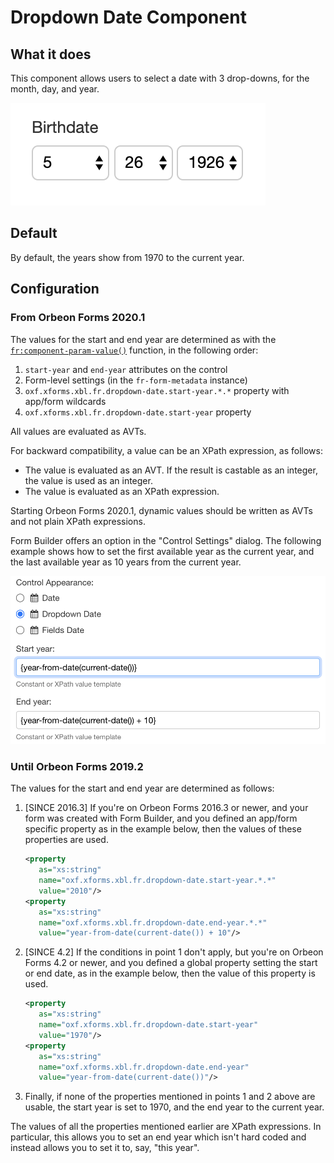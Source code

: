 # Dropdown Date Component

## What it does

This component allows users to select a date with 3 drop-downs, for the month, day, and year.

![Dropdown date component](images/xbl-dropdown-date.png)

## Default

By default, the years show from 1970 to the current year.

## Configuration

### From Orbeon Forms 2020.1

The values for the start and end year are determined as with the [`fr:component-param-value()`](/xforms/xpath/extension-form-runner.md#fr-component-param-value) function, in the following order:

1. `start-year` and `end-year` attributes on the control
2. Form-level settings (in the `fr-form-metadata` instance)
3. `oxf.xforms.xbl.fr.dropdown-date.start-year.*.*` property with app/form wildcards
4. `oxf.xforms.xbl.fr.dropdown-date.start-year` property

All values are evaluated as AVTs.

For backward compatibility, a value can be an XPath expression, as follows:
 
- The value is evaluated as an AVT. If the result is castable as an integer, the value is used as an integer.
- The value is evaluated as an XPath expression.

Starting Orbeon Forms 2020.1, dynamic values should be written as AVTs and not plain XPath expressions.

Form Builder offers an option in the "Control Settings" dialog. The following example shows how to set the first available year as the current year, and the last available year as 10 years from the current year.

![Start year and End year value templates](images/xbl-dropdown-date-years.png)

### Until Orbeon Forms 2019.2

The values for the start and end year are determined as follows:

1. [SINCE 2016.3] If you're on Orbeon Forms 2016.3 or newer, and your form was created with Form Builder, and you defined an app/form specific property as in the example below, then the values of these properties are used.

    ```xml
    <property 
       as="xs:string" 
       name="oxf.xforms.xbl.fr.dropdown-date.start-year.*.*" 
       value="2010"/>
    <property 
       as="xs:string" 
       name="oxf.xforms.xbl.fr.dropdown-date.end-year.*.*"
       value="year-from-date(current-date()) + 10"/>
    ```
2. [SINCE 4.2] If the conditions in point 1 don't apply, but you're on Orbeon Forms 4.2 or newer, and you defined a global property setting the start or end date, as in the example below, then the value of this property is used.

    ```xml
    <property 
       as="xs:string"
       name="oxf.xforms.xbl.fr.dropdown-date.start-year"
       value="1970"/>
    <property 
       as="xs:string"
       name="oxf.xforms.xbl.fr.dropdown-date.end-year"
       value="year-from-date(current-date())"/>
    ```
3. Finally, if none of the properties mentioned in points 1 and 2 above are usable, the start year is set to 1970, and the end year to the current year.

The values of all the properties mentioned earlier are XPath expressions. In particular, this allows you to set an end year which isn't hard coded and instead allows you to set it to, say, "this year".
